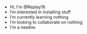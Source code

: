-  Hi, I’m @Replay16
-  I’m interested in installing stuff
-  I’m currently learning nothing
-  I’m looking to collaborate on nothing
-  I'm a newbie.

<!---
Replay16/Replay16 is a ✨ special ✨ repository because its `README.md` (this file) appears on your GitHub profile.
You can click the Preview link to take a look at your changes.
--->
